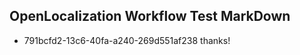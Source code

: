 ## OpenLocalization Workflow Test MarkDown
* 791bcfd2-13c6-40fa-a240-269d551af238 thanks!

<!--HONumber=Aug16_HO4-->


